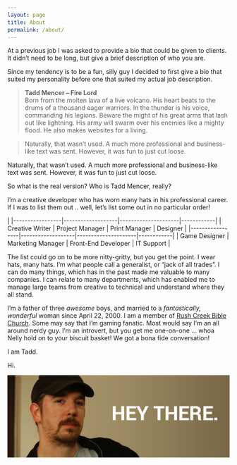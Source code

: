 ```yaml
---
layout: page
title: About
permalink: /about/
---
```


At a previous job I was asked to provide a bio that could be given to clients. It
didn’t need to be long, but give a brief description of who you are.

Since my tendency is to be a fun, silly guy I decided to first give a bio that
suited my personality before one that suited my actual job description.

>   **Tadd Mencer – Fire Lord**  
>   Born from the molten lava of a live volcano. His heart beats to the drums of
>   a thousand eager warriors. In the thunder is his voice, commanding his
>   legions. Beware the might of his great arms that lash out like lightning.
>   His army will swarm over his enemies like a mighty flood. He also makes
>   websites for a living.

>   Naturally, that wasn’t used. A much more professional and business-like text
>   was sent. However, it was fun to just cut loose.

Naturally, that wasn’t used. A much more professional and business-like text was
sent. However, it was fun to just cut loose.

So what is the real version? Who is Tadd Mencer, really?

I’m a creative developer who has worn many hats in his professional career. If I
was to list them out .. well, let’s list some out in no particular order!

|
|-----------------|-------------------|---------------------|------------|
| Creative Writer | Project Manager | Print Manager       | Designer   |
|-----------------|-------------------|---------------------|------------|
| Game Designer   | Marketing Manager | Front-End Developer | IT Support |

The list could go on to be more nitty-gritty, but you get the point. I wear
hats, many hats. I’m what people call a generalist, or “jack of all trades”. I
can do many things, which has in the past made me valuable to many companies. I
can relate to many departments, which has enabled me to manage large teams from
creative to technical and understand where they all stand.

I’m a father of three *awesome* boys, and married to a *fantastically,
wonderful* woman since April 22, 2000. I am a member of [Rush Creek Bible
Church](http://rushcreekbiblechurch.org/). Some may say that I’m gaming fanatic.
Most would say I’m an all around nerdy guy. I’m an introvert, but you get me
one-on-one … whoa Nelly hold on to your biscuit basket! We got a bona fide
conversation!

I am Tadd.

Hi.

![](/images/i-am-tadd.jpg)
